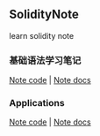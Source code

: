 ## SolidityNote

learn solidity note

### 基础语法学习笔记

[Note code](https://github.com/weinteo/SolidityNote/tree/main/basic_example) | [Note docs](https://github.com/weinteo/SolidityNote/blob/main/basic_example/README.md) 

### Applications

[Note code](https://github.com/weinteo/SolidityNote/tree/main/applications) | [Note docs](https://github.com/weinteo/SolidityNote/blob/main/applications/README.md)